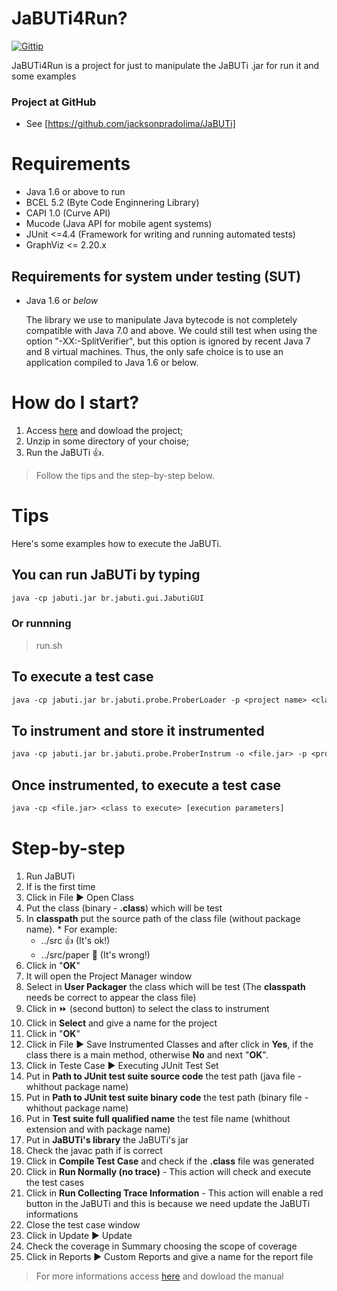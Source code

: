 # JaBUTi4Run?

[![Gittip](https://img.shields.io/badge/Latest%20stable-2.0-green.svg?style=flat-squared)]()

JaBUTi4Run is a project for just to manipulate the JaBUTi .jar for run it and some examples

### Project at GitHub

- See [https://github.com/jacksonpradolima/JaBUTi] 

# Requirements

- Java 1.6 or above to run
- BCEL 5.2 (Byte Code Enginnering Library)
- CAPI 1.0 (Curve API)
- Mucode (Java API for mobile agent systems)
- JUnit <=4.4 (Framework for writing and running automated tests)
- GraphViz <= 2.20.x



## Requirements for system under testing (SUT)

- Java 1.6 or _below_

  The library we use to manipulate Java bytecode is not completely compatible with Java 7.0 and above. We could still test when using the option "-XX:-SplitVerifier", but this option is ignored by recent Java 7 and 8 virtual machines. Thus, the only safe choice is to use an application compiled to Java 1.6 or below.

# How do I start?

1. Access [here](https://github.com/jacksonpradolima/JaBUTi4Run/archive/master.zip) and dowload the project;
2. Unzip in some directory of your choise;
2. Run the JaBUTi :+1:.

> Follow the tips and the step-by-step below.

# Tips

Here's some examples how to execute the JaBUTi.

## You can run JaBUTi by typing
```tex
java -cp jabuti.jar br.jabuti.gui.JabutiGUI
```

### Or runnning 
> run.sh

## To execute a test case
```tex
java -cp jabuti.jar br.jabuti.probe.ProberLoader -p <project name> <class to execute> [execution parameters]
```

## To instrument and store it instrumented
```tex
java -cp jabuti.jar br.jabuti.probe.ProberInstrum -o <file.jar> -p <project name> <class to execute>
```

## Once instrumented, to execute a test case
```tex
java -cp <file.jar> <class to execute> [execution parameters]
```

# Step-by-step

1. Run JaBUTi
2. If is the first time
  1. Click in File :arrow_forward: Open Class
  2. Put the class (binary - **.class**) which will be test
  3. In **classpath** put the source path of the class file (without package name). 
    * For example: 
      -  ../src :+1: (It's ok!)
      -  ../src/paper :no_entry_sign: (It's wrong!)
  4. Click in "**OK**"
  5. It will open the Project Manager window
  6. Select in **User Packager** the class which will be test (The **classpath** needs be correct to appear the class file)
  7. Click in :fast_forward: (second button) to select the class to instrument 
  8. Click in **Select** and give a name for the project
  9. Click in "**OK**"
  10. Click in File :arrow_forward: Save Instrumented Classes and after click in **Yes**, if the class there is a main method, otherwise **No** and next "**OK**".
3. Click in Teste Case :arrow_forward: Executing JUnit Test Set
  1. Put in **Path to JUnit test suite source code** the test path (java file - whithout package name) 
  2. Put in **Path to JUnit test suite binary code** the test path (binary file - whithout package name) 
  3. Put in **Test suite full qualified name** the test file name (whithout extension and with package name)
  4. Put in **JaBUTi's library** the JaBUTi's jar 
  5. Check the javac path if is correct
  6. Click in **Compile Test Case** and check if the **.class** file was generated
  7. Click in **Run Normally (no trace)** - This action will check and execute the test cases
  8. Click in **Run Collecting Trace Information** - This action will enable a red button in the JaBUTi and this is because we need update the JaBUTi informations
  9. Close the test case window 
4. Click in Update :arrow_forward: Update
5. Check the coverage in Summary choosing the scope of coverage
6. Click in Reports :arrow_forward: Custom Reports and give a name for the report file

> For more informations access [here](https://github.com/jacksonpradolima/JaBUTi4Run/raw/master/manual.pdf) and dowload the manual






